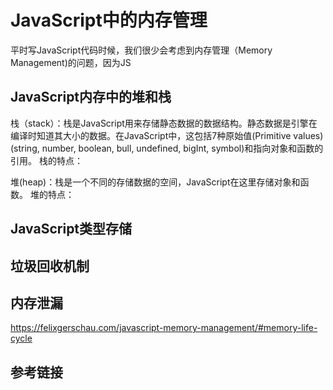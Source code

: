 # JavaScript中的内存管理

平时写JavaScript代码时候，我们很少会考虑到内存管理（Memory Management)的问题，因为JS

## JavaScript内存中的堆和栈
栈（stack）：栈是JavaScript用来存储静态数据的数据结构。静态数据是引擎在编译时知道其大小的数据。在JavaScript中，这包括7种原始值(Primitive values)(string, number, boolean, bull, undefined, bigInt, symbol)和指向对象和函数的引用。
栈的特点：

堆(heap)：栈是一个不同的存储数据的空间，JavaScript在这里存储对象和函数。
堆的特点：
## JavaScript类型存储


## 垃圾回收机制

## 内存泄漏
https://felixgerschau.com/javascript-memory-management/#memory-life-cycle
## 参考链接
